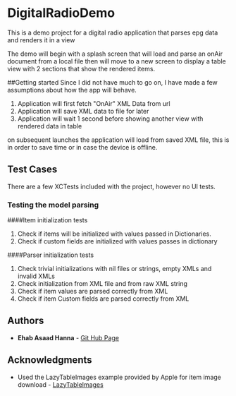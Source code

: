 # DigitalRadioDemo
This is a demo project for a digital radio application that parses epg
data and renders it in a view

The demo will begin with a splash screen that will load and parse an
onAir document from a local file then will move to a new screen to
display a table view with 2 sections that show the rendered items.

##Getting started
Since I did not have much to go on, I have made a few assumptions about
how the app will behave.

1. Application will first fetch "OnAir" XML Data from url 
2. Application will save XML data to file for later 
3. Application will wait 1 second before showing another view with rendered data in table

on subsequent launches the application will load from saved XML file,
this is in order to save time or in case the device is offline.

## Test Cases

There are a few XCTests included with the project, however no UI tests.

### Testing the model parsing

####Item initialization tests
1. Check if items will be initialized with values passed in Dictionaries.
2. Check if custom fields are initialized with values passes in dictionary

####Parser initialization tests
1. Check trivial initializations with nil files or strings, empty XMLs and invalid XMLs
2. Check initialization from XML file and from raw XML string
3. Check if item values are parsed correctly from XML
4. Check if item Custom fields are parsed correctly from XML

## Authors

* **Ehab Asaad Hanna** - [Git Hub Page](https://github.com/EhabHanna)

## Acknowledgments

* Used the LazyTableImages example provided by Apple for item image download - [LazyTableImages](https://developer.apple.com/library/content/samplecode/LazyTableImages/Introduction/Intro.html)